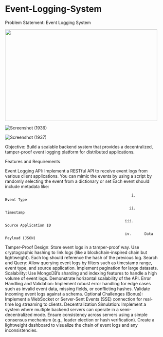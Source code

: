 # Event-Logging-System
Problem Statement: Event Logging System

<img src="![Screenshot (1936)](https://github.com/user-attachments/assets/a8e957e4-ba67-4472-86e5-f483f2da5a11)" width="500" height="300" />

![Screenshot (1936)](https://github.com/user-attachments/assets/a8e957e4-ba67-4472-86e5-f483f2da5a11)

![Screenshot (1937)](https://github.com/user-attachments/assets/1a798a94-5d98-41e1-923f-e1ea78c2328b) 

Objective: Build a scalable backend system that provides a decentralized, tamper-proof event logging platform for distributed applications.

Features and Requirements

Event Logging API:
Implement a RESTful API to receive event logs from various client applications. You can mimic the events by using a script by randomly selecting the event from a dictionary or set
Each event should include metadata like:

                                                              i.      Event Type

                                                             ii.      Timestamp

                                                           iii.      Source Application ID

                                                           iv.      Data Payload (JSON)

Tamper-Proof Design:
Store event logs in a tamper-proof way.
Use cryptographic hashing to link logs (like a blockchain-inspired chain but lightweight).
Each log should reference the hash of the previous log.
Search and Query:
Allow querying event logs by filters such as timestamp range, event type, and source application.
Implement pagination for large datasets.
Scalability:
Use MongoDB’s sharding and indexing features to handle a high volume of event logs.
Demonstrate horizontal scalability of the API.
Error Handling and Validation:
Implement robust error handling for edge cases such as invalid event data, missing fields, or conflicting hashes.
Validate incoming event logs against a schema.
Optional Challenges (Bonus):
Implement a WebSocket or Server-Sent Events (SSE) connection for real-time log streaming to clients.
Decentralization Simulation:
Implement a system where multiple backend servers can operate in a semi-decentralized mode.
Ensure consistency across servers using a simple consensus mechanism (e.g., leader election or hash verification).
Create a lightweight dashboard to visualize the chain of event logs and any inconsistencies.
 
